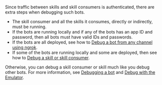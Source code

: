 Since traffic between skills and skill consumers is authenticated, there are extra steps when debugging such bots.

- The skill consumer and all the skills it consumes, directly or indirectly, must be running.
- If the bots are running locally and if any of the bots has an app ID and password, then all bots must have valid IDs and passwords.
- If the bots are all deployed, see how to [Debug a bot from any channel using ngrok](../bot-service-debug-channel-ngrok.md).
- If some of the bots are running locally and some are deployed, then see how to [Debug a skill or skill consumer](../v4sdk/skills-debug-skill-or-consumer.md).

Otherwise, you can debug a skill consumer or skill much like you debug other bots. For more information, see [Debugging a bot](../bot-service-debug-bot.md) and [Debug with the Emulator](../bot-service-debug-emulator.md).
